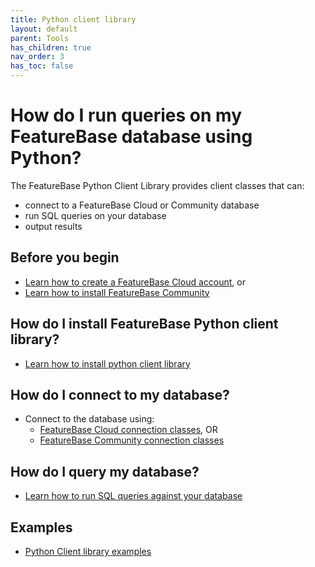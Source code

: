 ```yaml
---
title: Python client library
layout: default
parent: Tools
has_children: true
nav_order: 3
has_toc: false
---
```


# How do I run queries on my FeatureBase database using Python?

The FeatureBase Python Client Library provides client classes that can:
* connect to a FeatureBase Cloud or Community database
* run SQL queries on your database
* output results

## Before you begin

* [Learn how to create a FeatureBase Cloud account](/docs/cloud/cloud-signup), or
* [Learn how to install FeatureBase Community](/docs/community/com-home/#install-featurebase-community)

## How do I install FeatureBase Python client library?

* [Learn how to install python client library](/docs/tools/python-client-library/python-client-install)

## How do I connect to my database?

* Connect to the database using:
  * [FeatureBase Cloud connection classes](/docs/tools/python-client-library/python-client-connect-cloud), OR
  * [FeatureBase Community connection classes](/docs/tools/python-client-library/python-client-connect-community)

## How do I query my database?

* [Learn how to run SQL queries against your database](/docs/tools/python-client-library/python-client-query)

## Examples

* [Python Client library examples](/docs/tools/python-client-library/python-client-example)
